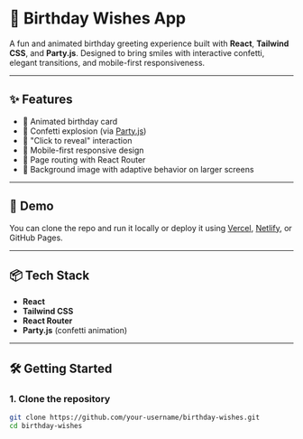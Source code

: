 # 🎉 Birthday Wishes App

A fun and animated birthday greeting experience built with **React**, **Tailwind CSS**, and **Party.js**. Designed to bring smiles with interactive confetti, elegant transitions, and mobile-first responsiveness.

---

## ✨ Features

- 🎈 Animated birthday card
- 🧨 Confetti explosion (via [Party.js](https://party.js.org/))
- 🎁 "Click to reveal" interaction
- 📱 Mobile-first responsive design
- 🔀 Page routing with React Router
- 🌄 Background image with adaptive behavior on larger screens

---

## 🚀 Demo

You can clone the repo and run it locally or deploy it using [Vercel](https://vercel.com), [Netlify](https://www.netlify.com/), or GitHub Pages.

---

## 📦 Tech Stack

- **React**
- **Tailwind CSS**
- **React Router**
- **Party.js** (confetti animation)

---

## 🛠️ Getting Started

### 1. Clone the repository

```bash
git clone https://github.com/your-username/birthday-wishes.git
cd birthday-wishes
